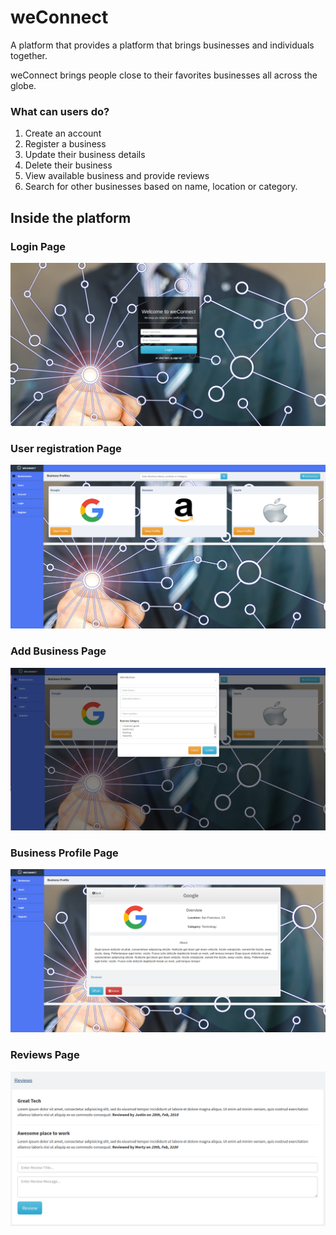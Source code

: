 # weConnect
A platform that provides a platform that brings businesses and individuals together.

weConnect brings people close to their favorites businesses all across the globe.

### What can users do?

1. Create an account
2. Register a business
3. Update their business details
4. Delete their business
3. View available business and provide reviews
4. Search for other businesses based on name, location or category.

## Inside the platform

### Login Page 

![alt text](https://github.com/ThaDeveloper/weConnect/blob/challenge1/designs/documentation/snapshots/login.png "Login Page")

### User registration Page

![alt text](https://github.com/ThaDeveloper/weConnect/blob/challenge1/designs/documentation/snapshots/dashboard.png "Dashboard")

### Add Business Page

![alt text](https://github.com/ThaDeveloper/weConnect/blob/challenge1/designs/documentation/snapshots/add_business.png "Dashboard")


### Business Profile Page

![alt text](https://github.com/ThaDeveloper/weConnect/blob/challenge1/designs/documentation/snapshots/business.png "Dashboard")


### Reviews Page

![alt text](https://github.com/ThaDeveloper/weConnect/blob/challenge1/designs/documentation/snapshots/reviews.png "Dashboard")



